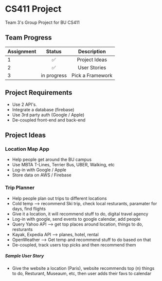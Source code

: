 # CS411 Project
Team 3's Group Project for BU CS411

## Team Progress

| Assignment    |     Status    |  Description    | 
| ------------- |:-------------:| :-------------: | 
| 1             |  ✅           |   Project Ideas  | 
| 2             |  ✅           |    User Stories  | 
| 3             |  in progress  |  Pick a Framework   | 



## Project Requirements

- Use 2 API's.
- Integrate a database (firebase)
- Use 3rd party auth (Google / Apple)
- De-coupled front-end and back-end


## Project Ideas

### Location Map App
* Help people get around the BU campus
* Use MBTA T-Lines, Terrier Bus, UBER, Walking, etc
* Log-in with Google / Apple
* Store data on AWS / Firebase


### Trip Planner
* Help people plan out trips to different locations
* Cold temp --> recommend Ski trip, check local resturants, paramater for days, find flights
* Give it a location, it will recommend stuff to do, digital travel agency 
* Log-in with google, send events to google calendar, add people
* Query Yahoo API --> get top places around location, things to do, resturants
* Kayak, Expedia API --> planes, hotel, rental
* OpenWeather --> Get temp and recommend stuff to do based on that
* De-coupled, track users top picks and then recommend them

##### Sample User Story
* Give the website a location (Paris), website recommends top (n) things to do, Resturant, Museaum, etc, then user adds their favs to calendar





